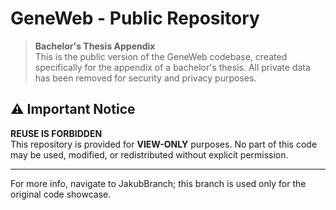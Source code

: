 # GeneWeb - Public Repository

> **Bachelor's Thesis Appendix**  
> This is the public version of the GeneWeb codebase, created specifically for the appendix of a bachelor's thesis. All private data has been removed for security and privacy purposes.

## ⚠️ Important Notice

**REUSE IS FORBIDDEN**  
This repository is provided for **VIEW-ONLY** purposes. No part of this code may be used, modified, or redistributed without explicit permission.

---

For more info, navigate to JakubBranch; this branch is used only for the original code showcase.
